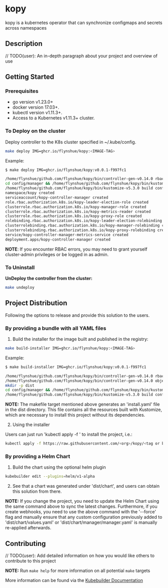 # kopy
kopy is a kubernetes operator that can synchronize configmaps and secrets across namespaces

## Description
// TODO(user): An in-depth paragraph about your project and overview of use

## Getting Started

### Prerequisites
- go version v1.23.0+
- docker version 17.03+.
- kubectl version v1.11.3+.
- Access to a Kubernetes v1.11.3+ cluster.

### To Deploy on the cluster
Deploy controller to the K8s cluster specified in ~/.kube/config.

```bash
make deploy IMG=ghcr.io/flynshue/kopy:<IMAGE-TAG>
```

Example:
```bash
$ make deploy IMG=ghcr.io/flynshue/kopy:v0.0.1-f997fc1

/home/flynshue/github.com/flynshue/kopy/bin/controller-gen-v0.14.0 rbac:roleName=manager-role crd webhook paths="./..." output:crd:artifacts:config=config/crd/bases
cd config/manager && /home/flynshue/github.com/flynshue/kopy/bin/kustomize-v5.3.0 edit set image controller=ghcr.io/flynshue/kopy:v0.0.1-f997fc1
/home/flynshue/github.com/flynshue/kopy/bin/kustomize-v5.3.0 build config/default | kubectl apply -f -
namespace/kopy created
serviceaccount/kopy-controller-manager created
role.rbac.authorization.k8s.io/kopy-leader-election-role created
clusterrole.rbac.authorization.k8s.io/kopy-manager-role created
clusterrole.rbac.authorization.k8s.io/kopy-metrics-reader created
clusterrole.rbac.authorization.k8s.io/kopy-proxy-role created
rolebinding.rbac.authorization.k8s.io/kopy-leader-election-rolebinding created
clusterrolebinding.rbac.authorization.k8s.io/kopy-manager-rolebinding created
clusterrolebinding.rbac.authorization.k8s.io/kopy-proxy-rolebinding created
service/kopy-controller-manager-metrics-service created
deployment.apps/kopy-controller-manager created
```

**NOTE**: If you encounter RBAC errors, you may need to grant yourself cluster-admin
privileges or be logged in as admin.

### To Uninstall
**UnDeploy the controller from the cluster:**

```sh
make undeploy
```

## Project Distribution

Following the options to release and provide this solution to the users.

### By providing a bundle with all YAML files

1. Build the installer for the image built and published in the registry:

```sh
make build-installer IMG=ghcr.io/flynshue/kopy:<IMAGE-TAG>
```

Example:

```bash
$ make build-installer IMG=ghcr.io/flynshue/kopy:v0.0.1-f997fc1

/home/flynshue/github.com/flynshue/kopy/bin/controller-gen-v0.14.0 rbac:roleName=manager-role crd webhook paths="./..." output:crd:artifacts:config=config/crd/bases
/home/flynshue/github.com/flynshue/kopy/bin/controller-gen-v0.14.0 object:headerFile="hack/boilerplate.go.txt" paths="./..."
mkdir -p dist
cd config/manager && /home/flynshue/github.com/flynshue/kopy/bin/kustomize-v5.3.0 edit set image controller=ghcr.io/flynshue/kopy:v0.0.1-f997fc1
/home/flynshue/github.com/flynshue/kopy/bin/kustomize-v5.3.0 build config/default > dist/install.yaml
```

**NOTE:** The makefile target mentioned above generates an 'install.yaml'
file in the dist directory. This file contains all the resources built
with Kustomize, which are necessary to install this project without its
dependencies.

2. Using the installer

Users can just run 'kubectl apply -f <URL for YAML BUNDLE>' to install
the project, i.e.:

```sh
kubectl apply -f https://raw.githubusercontent.com/<org>/kopy/<tag or branch>/dist/install.yaml
```

### By providing a Helm Chart

1. Build the chart using the optional helm plugin

```sh
kubebuilder edit --plugins=helm/v1-alpha
```

2. See that a chart was generated under 'dist/chart', and users
can obtain this solution from there.

**NOTE:** If you change the project, you need to update the Helm Chart
using the same command above to sync the latest changes. Furthermore,
if you create webhooks, you need to use the above command with
the '--force' flag and manually ensure that any custom configuration
previously added to 'dist/chart/values.yaml' or 'dist/chart/manager/manager.yaml'
is manually re-applied afterwards.

## Contributing
// TODO(user): Add detailed information on how you would like others to contribute to this project

**NOTE:** Run `make help` for more information on all potential `make` targets

More information can be found via the [Kubebuilder Documentation](https://book.kubebuilder.io/introduction.html)

